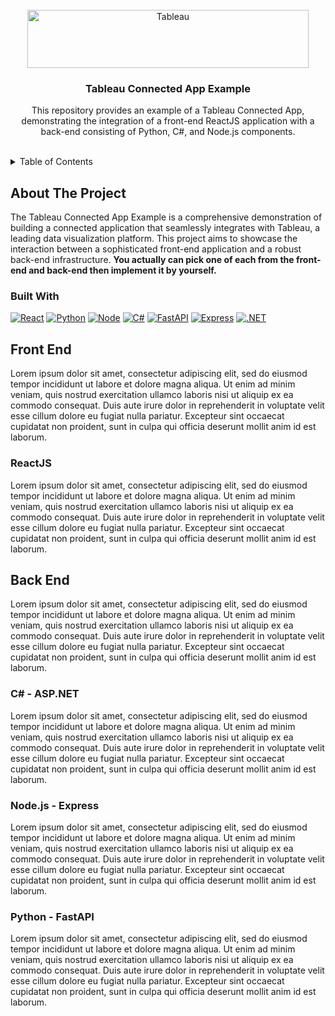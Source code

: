 <br/>

<div align="center">
  <a href="https://www.tableau.com/">
    <img src="https://upload.wikimedia.org/wikipedia/commons/4/4b/Tableau_Logo.png" alt="Tableau" width="450" height="93">
  </a>
  <h3 align="center">Tableau Connected App Example</h3>
  <p align="center">
    This repository provides an example of a Tableau Connected App, demonstrating the integration of a front-end ReactJS application with a back-end consisting of Python, C#, and Node.js components.
  </p>
  <br />
</div>

<details>
  <summary>Table of Contents</summary>
  <ol>
    <li>
      <a href="#about-the-project">About The Project</a>
      <ul>
        <li>
          <a href="#built-with">Built With</a>
        </li>
      </ul>
    </li>
    <li>
      <a href="#front-end">Front End</a>
      <ul>
        <li><a href="#reactjs">ReactJS</a></li>
      </ul>
    </li>
    <li>
    <a href="#back-end">Back End</a>
      <ul>
        <li><a href="#c---aspnet">C# - ASP.NET</a></li>
        <li><a href="#nodejs---express">Node.js - Express</a></li>
        <li><a href="#python---fastapi">Python - FastAPI</a></li>
      </ul>
    </li>
  </ol>
</details>

## About The Project

The Tableau Connected App Example is a comprehensive demonstration of building a connected application that seamlessly integrates with Tableau, a leading data visualization platform. This project aims to showcase the interaction between a sophisticated front-end application and a robust back-end infrastructure. **You actually can pick one of each from the front-end and back-end then implement it by yourself.**

### Built With

[![React][React.js]][React-url] [![Python][Python]][Python-url] [![Node][Node.js]][Node-url] [![C#][C#]][C#-url] [![FastAPI][FastAPI]][FastAPI-url] [![Express][Express]][Express-url] [![.NET][.NET]][.NET-url]

## Front End

Lorem ipsum dolor sit amet, consectetur adipiscing elit, sed do eiusmod tempor incididunt ut labore et dolore magna aliqua. Ut enim ad minim veniam, quis nostrud exercitation ullamco laboris nisi ut aliquip ex ea commodo consequat. Duis aute irure dolor in reprehenderit in voluptate velit esse cillum dolore eu fugiat nulla pariatur. Excepteur sint occaecat cupidatat non proident, sunt in culpa qui officia deserunt mollit anim id est laborum.

### ReactJS

Lorem ipsum dolor sit amet, consectetur adipiscing elit, sed do eiusmod tempor incididunt ut labore et dolore magna aliqua. Ut enim ad minim veniam, quis nostrud exercitation ullamco laboris nisi ut aliquip ex ea commodo consequat. Duis aute irure dolor in reprehenderit in voluptate velit esse cillum dolore eu fugiat nulla pariatur. Excepteur sint occaecat cupidatat non proident, sunt in culpa qui officia deserunt mollit anim id est laborum.

## Back End

Lorem ipsum dolor sit amet, consectetur adipiscing elit, sed do eiusmod tempor incididunt ut labore et dolore magna aliqua. Ut enim ad minim veniam, quis nostrud exercitation ullamco laboris nisi ut aliquip ex ea commodo consequat. Duis aute irure dolor in reprehenderit in voluptate velit esse cillum dolore eu fugiat nulla pariatur. Excepteur sint occaecat cupidatat non proident, sunt in culpa qui officia deserunt mollit anim id est laborum.

### C# - ASP.NET

Lorem ipsum dolor sit amet, consectetur adipiscing elit, sed do eiusmod tempor incididunt ut labore et dolore magna aliqua. Ut enim ad minim veniam, quis nostrud exercitation ullamco laboris nisi ut aliquip ex ea commodo consequat. Duis aute irure dolor in reprehenderit in voluptate velit esse cillum dolore eu fugiat nulla pariatur. Excepteur sint occaecat cupidatat non proident, sunt in culpa qui officia deserunt mollit anim id est laborum.

### Node.js - Express

Lorem ipsum dolor sit amet, consectetur adipiscing elit, sed do eiusmod tempor incididunt ut labore et dolore magna aliqua. Ut enim ad minim veniam, quis nostrud exercitation ullamco laboris nisi ut aliquip ex ea commodo consequat. Duis aute irure dolor in reprehenderit in voluptate velit esse cillum dolore eu fugiat nulla pariatur. Excepteur sint occaecat cupidatat non proident, sunt in culpa qui officia deserunt mollit anim id est laborum.

### Python - FastAPI

Lorem ipsum dolor sit amet, consectetur adipiscing elit, sed do eiusmod tempor incididunt ut labore et dolore magna aliqua. Ut enim ad minim veniam, quis nostrud exercitation ullamco laboris nisi ut aliquip ex ea commodo consequat. Duis aute irure dolor in reprehenderit in voluptate velit esse cillum dolore eu fugiat nulla pariatur. Excepteur sint occaecat cupidatat non proident, sunt in culpa qui officia deserunt mollit anim id est laborum.

<!-- Markdown Badges -->

[React.js]: https://img.shields.io/badge/React-20232A?style=for-the-badge&logo=react&logoColor=61DAFB
[React-url]: https://reactjs.org/
[Python]: https://img.shields.io/badge/python-3670A0?style=for-the-badge&logo=python&logoColor=ffdd54
[Python-url]: https://www.python.org/
[Node.js]: https://img.shields.io/badge/node.js-6DA55F?style=for-the-badge&logo=node.js&logoColor=white
[Node-url]: https://nodejs.org/
[C#]: https://img.shields.io/badge/c%23-%23239120.svg?style=for-the-badge&logo=c-sharp&logoColor=white
[C#-url]: https://learn.microsoft.com/en-us/dotnet/csharp/
[FastAPI]: https://img.shields.io/badge/FastAPI-005571?style=for-the-badge&logo=fastapi
[FastAPI-url]: https://fastapi.tiangolo.com/
[Express]: https://img.shields.io/badge/express.js-%23404d59.svg?style=for-the-badge&logo=express&logoColor=%2361DAFB
[Express-url]: https://expressjs.com/
[.NET]: https://img.shields.io/badge/.NET-5C2D91?style=for-the-badge&logo=.net&logoColor=white
[.NET-url]: https://dotnet.microsoft.com/en-us/apps/aspnet

<!--
[]:
[]:
-->
